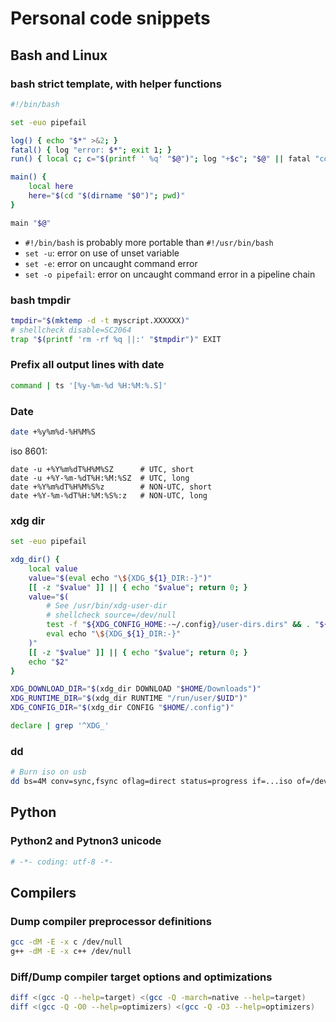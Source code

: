 # Personal code snippets


## Bash and Linux

### bash strict template, with helper functions

```sh
#!/bin/bash

set -euo pipefail

log() { echo "$*" >&2; }
fatal() { log "error: $*"; exit 1; }
run() { local c; c="$(printf ' %q' "$@")"; log "+$c"; "$@" || fatal "command failed ($?):$c"; }

main() {
    local here
    here="$(cd "$(dirname "$0")"; pwd)"
}

main "$@"
```

- `#!/bin/bash` is probably more portable than `#!/usr/bin/bash`
- `set -u`: error on use of unset variable
- `set -e`: error on uncaught command error
- `set -o pipefail`: error on uncaught command error in a pipeline chain

### bash tmpdir

```sh
tmpdir="$(mktemp -d -t myscript.XXXXXX)"
# shellcheck disable=SC2064
trap "$(printf 'rm -rf %q ||:' "$tmpdir")" EXIT
```

### Prefix all output lines with date

```sh
command | ts '[%y-%m-%d %H:%M:%.S]'
```

### Date

```sh
date +%y%m%d-%H%M%S
```

iso 8601:
```
date -u +%Y%m%dT%H%M%SZ      # UTC, short
date -u +%Y-%m-%dT%H:%M:%SZ  # UTC, long
date +%Y%m%dT%H%M%S%z        # NON-UTC, short
date +%Y-%m-%dT%H:%M:%S%:z   # NON-UTC, long
```

### xdg dir

```sh
set -euo pipefail

xdg_dir() {
    local value
    value="$(eval echo "\${XDG_${1}_DIR:-}")"
    [[ -z "$value" ]] || { echo "$value"; return 0; }
    value="$(
        # See /usr/bin/xdg-user-dir
        # shellcheck source=/dev/null
        test -f "${XDG_CONFIG_HOME:-~/.config}/user-dirs.dirs" && . "${XDG_CONFIG_HOME:-~/.config}/user-dirs.dirs"
        eval echo "\${XDG_${1}_DIR:-}"
    )"
    [[ -z "$value" ]] || { echo "$value"; return 0; }
    echo "$2"
}

XDG_DOWNLOAD_DIR="$(xdg_dir DOWNLOAD "$HOME/Downloads")"
XDG_RUNTIME_DIR="$(xdg_dir RUNTIME "/run/user/$UID")"
XDG_CONFIG_DIR="$(xdg_dir CONFIG "$HOME/.config")"

declare | grep '^XDG_'
```

### dd

```sh
# Burn iso on usb
dd bs=4M conv=sync,fsync oflag=direct status=progress if=...iso of=/dev/disk/by-id/usb-...
```

## Python

### Python2 and Pytnon3 unicode

```py
# -*- coding: utf-8 -*-
```


## Compilers

### Dump compiler preprocessor definitions

```sh
gcc -dM -E -x c /dev/null
g++ -dM -E -x c++ /dev/null
```

### Diff/Dump compiler target options and optimizations

```sh
diff <(gcc -Q --help=target) <(gcc -Q -march=native --help=target)
diff <(gcc -Q -O0 --help=optimizers) <(gcc -Q -O3 --help=optimizers)
```

